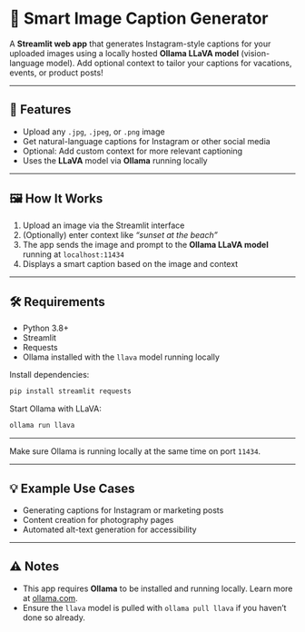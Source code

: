 # 📸 Smart Image Caption Generator

A **Streamlit web app** that generates Instagram-style captions for your uploaded images using a locally hosted **Ollama LLaVA model** (vision-language model). Add optional context to tailor your captions for vacations, events, or product posts!

---

## 🚀 Features

* Upload any `.jpg`, `.jpeg`, or `.png` image
* Get natural-language captions for Instagram or other social media
* Optional: Add custom context for more relevant captioning
* Uses the **LLaVA** model via **Ollama** running locally

---

## 🖼️ How It Works

1. Upload an image via the Streamlit interface
2. (Optionally) enter context like *“sunset at the beach”*
3. The app sends the image and prompt to the **Ollama LLaVA model** running at `localhost:11434`
4. Displays a smart caption based on the image and context

---

## 🛠️ Requirements

* Python 3.8+
* Streamlit
* Requests
* Ollama installed with the `llava` model running locally

Install dependencies:

```bash
pip install streamlit requests
```

Start Ollama with LLaVA:

```bash
ollama run llava
```

---

Make sure Ollama is running locally at the same time on port `11434`.

---

## 💡 Example Use Cases

* Generating captions for Instagram or marketing posts
* Content creation for photography pages
* Automated alt-text generation for accessibility

---

## ⚠️ Notes

* This app requires **Ollama** to be installed and running locally. Learn more at [ollama.com](https://ollama.com).
* Ensure the `llava` model is pulled with `ollama pull llava` if you haven’t done so already.

